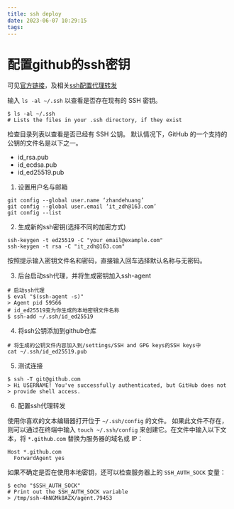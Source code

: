 ```yaml
---
title: ssh deploy
date: 2023-06-07 10:29:15
tags:
---
```


# 配置github的ssh密钥

可见[官方链接](https://docs.github.com/zh/authentication/connecting-to-github-with-ssh/checking-for-existing-ssh-keys)，及相关[ssh配置代理转发](https://docs.github.com/zh/authentication/connecting-to-github-with-ssh/using-ssh-agent-forwarding)

输入 `ls -al ~/.ssh` 以查看是否存在现有的 SSH 密钥。

```shell
$ ls -al ~/.ssh
# Lists the files in your .ssh directory, if they exist
```

检查目录列表以查看是否已经有 SSH 公钥。 默认情况下，GitHub 的一个支持的公钥的文件名是以下之一。

- id_rsa.pub
- id_ecdsa.pub
- id_ed25519.pub

1. 设置用户名与邮箱

```
git config --global user.name ‘zhandehuang’
git config --global user.email ‘it_zdh@163.com’
git config --list
```

2. 生成新的ssh密钥(选择不同的加密方式)

```shell
ssh-keygen -t ed25519 -C "your_email@example.com"
ssh-keygen -t rsa -C "it_zdh@163.com"
```

按照提示输入密钥文件名和密码，直接输入回车选择默认名称与无密码。

3. 后台启动ssh代理，并将生成密钥加入ssh-agent

```shell
# 启动ssh代理
$ eval "$(ssh-agent -s)"
> Agent pid 59566
# id_ed25519变为你生成的本地密钥文件名称
$ ssh-add ~/.ssh/id_ed25519
```

4. 将ssh公钥添加到github仓库

```shell
# 将生成的公钥文件内容加入到/settings/SSH and GPG keys的SSH keys中
cat ~/.ssh/id_ed25519.pub
```

5. 测试连接

```shell
$ ssh -T git@github.com
> Hi USERNAME! You've successfully authenticated, but GitHub does not
> provide shell access.
```

6. 配置ssh代理转发

使用你喜欢的文本编辑器打开位于 `~/.ssh/config` 的文件。 如果此文件不存在，则可以通过在终端中输入 `touch ~/.ssh/config` 来创建它。在文件中输入以下文本，将 `*.github.com` 替换为服务器的域名或 IP：

```shell
Host *.github.com
  ForwardAgent yes
```

如果不确定是否在使用本地密钥，还可以检查服务器上的 `SSH_AUTH_SOCK` 变量：

```shell
$ echo "$SSH_AUTH_SOCK"
# Print out the SSH_AUTH_SOCK variable
> /tmp/ssh-4hNGMk8AZX/agent.79453
```
